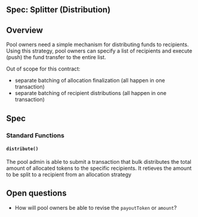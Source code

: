 Spec: Splitter (Distribution)
---------------------------------

## Overview 
Pool owners need a simple mechanism for distributing funds to recipients. Using this strategy, pool owners can specify a list of recipients and execute (push) the fund transfer to the entire list. 

Out of scope for this contract:
* separate batching of allocation finalization (all happen in one transaction)
* separate batching of recipient distributions (all happen in one transaction)

## Spec
### Standard Functions

#### `distribute()`
The pool admin is able to submit a transaction that bulk distributes the total amount of allocated tokens to the specific recipients. It retieves the amount to be split to a recipient from an allocation strategy

## Open questions
- How will pool owners be able to revise the `payoutToken` or `amount`?

